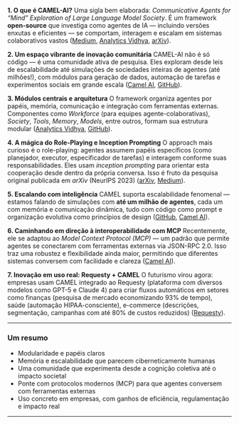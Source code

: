 
**1. O que é CAMEL-AI?**
Uma sigla bem elaborada: *Communicative Agents for “Mind” Exploration of Large Language Model Society*. É um framework **open-source** que investiga como agentes de IA — incluindo versões enxutas e eficientes — se comportam, interagem e escalam em sistemas colaborativos vastos ([Medium][1], [Analytics Vidhya][2], [arXiv][3]).

**2. Um espaço vibrante de inovação comunitária**
CAMEL-AI não é só código — é uma comunidade ativa de pesquisa. Eles exploram desde leis de escalabilidade até simulações de sociedades inteiras de agentes (até milhões!), com módulos para geração de dados, automação de tarefas e experimentos sociais em grande escala ([Camel AI][4], [GitHub][5]).

**3. Módulos centrais e arquitetura**
O framework organiza agentes por papéis, memória, comunicação e integração com ferramentas externas. Componentes como *Workforce* (para equipes agente-colaborativas), *Society*, *Tools*, *Memory*, *Models*, entre outros, formam sua estrutura modular ([Analytics Vidhya][2], [GitHub][5]).

**4. A mágica do Role-Playing e Inception Prompting**
O approach mais curioso é o role-playing: agentes assumem papéis específicos (como planejador, executor, especificador de tarefas) e interagem conforme suas responsabilidades. Eles usam *inception prompting* para orientar esta cooperação desde dentro da própria conversa. Isso é fruto da pesquisa original publicada em *arXiv* (NeurIPS 2023) ([arXiv][3], [Medium][6]).

**5. Escalando com inteligência**
CAMEL suporta escalabilidade fenomenal — estamos falando de simulações com **até um milhão de agentes**, cada um com memória e comunicação dinâmica, tudo com código como prompt e organização evolutiva como princípios de design ([GitHub][5], [Camel AI][4]).

**6. Caminhando em direção à interoperabilidade com MCP**
Recentemente, ele se adaptou ao *Model Context Protocol (MCP)* — um padrão que permite agentes se conectarem com ferramentas externas via JSON-RPC 2.0. Isso traz uma robustez e flexibilidade ainda maior, permitindo que diferentes sistemas conversem com facilidade e clareza ([Camel AI][7]).

**7. Inovação em uso real: Requesty + CAMEL**
O futurismo virou agora: empresas usam CAMEL integrado ao Requesty (plataforma com diversos modelos como GPT-5 e Claude 4) para criar fluxos automáticos em setores como finanças (pesquisa de mercado economizando 93% de tempo), saúde (automação HIPAA-consciente), e-commerce (descrições, segmentação, campanhas com até 80% de custos reduzidos) ([Requesty][8]).

---

### Um resumo 


* Modularidade e papéis claros
* Memória e escalabilidade que parecem ciberneticamente humanas
* Uma comunidade que experimenta desde a cognição coletiva até o impacto societal
* Ponte com protocolos modernos (MCP) para que agentes conversem com ferramentas externas
* Uso concreto em empresas, com ganhos de eficiência, regulamentação e impacto real

---

[1]: https://medium.com/%40LakshmiNarayana_U/camel-ai-building-advanced-multi-agent-systems-for-the-ai-era-861b1f5cfcdb?utm_source=chatgpt.com "CAMEL-AI: Building Advanced Multi-Agent Systems for the AI Era"
[2]: https://www.analyticsvidhya.com/blog/2024/12/multi-agent-system-with-camel-ai/?utm_source=chatgpt.com "Building a Multi-Agent System with CAMEL AI - Analytics Vidhya"
[3]: https://arxiv.org/abs/2303.17760?utm_source=chatgpt.com "CAMEL: Communicative Agents for \"Mind\" Exploration of Large Language Model Society"
[4]: https://www.camel-ai.org/?utm_source=chatgpt.com "CAMEL-AI Finding the Scaling Laws of Agents"
[5]: https://github.com/camel-ai/camel?utm_source=chatgpt.com "CAMEL: The first and the best multi-agent framework ... - GitHub"
[6]: https://codemaker2016.medium.com/revolutionizing-ai-collaboration-exploring-the-camel-framework-for-autonomous-multi-agent-systems-26d2428020b7?utm_source=chatgpt.com "Revolutionizing AI Collaboration: Exploring the CAMEL Framework ..."
[7]: https://www.camel-ai.org/blogs/camel-mcp-servers-model-context-protocol-ai-agents?utm_source=chatgpt.com "CAMEL x MCP: Making AI Agents Accessible to All Tools"
[8]: https://www.requesty.ai/blog/camel-gpt-5-in-requesty-multi-agent-roleplay-for-complex-projects?utm_source=chatgpt.com "CAMEL + GPT-5 in Requesty: Multi-Agent Roleplay for Complex ..."

